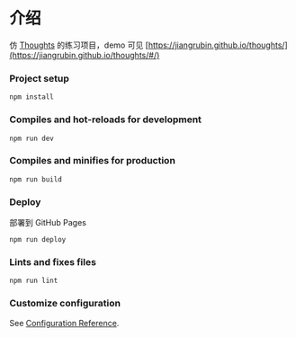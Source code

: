 # 介绍

仿 [Thoughts](https://thoughts.teambition.com/site) 的练习项目，demo 可见 [https://jiangrubin.github.io/thoughts/](https://jiangrubin.github.io/thoughts/#/)

### Project setup

```
npm install
```

### Compiles and hot-reloads for development

```
npm run dev
```

### Compiles and minifies for production

```
npm run build
```

### Deploy

部署到 GitHub Pages

```
npm run deploy
```

### Lints and fixes files
```
npm run lint
```

### Customize configuration

See [Configuration Reference](https://cli.vuejs.org/config/).
